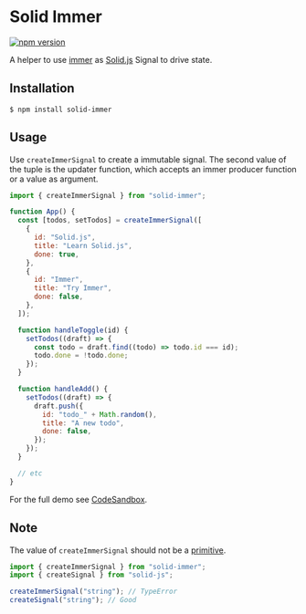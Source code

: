 # Solid Immer

[![npm version](https://badge.fury.io/js/solid-immer.svg)](https://badge.fury.io/js/solid-immer)

A helper to use [immer](https://github.com/immerjs/immer) as [Solid.js](https://www.solidjs.co) Signal to drive state.

## Installation

```shell
$ npm install solid-immer
```

## Usage

Use `createImmerSignal` to create a immutable signal. The second value of the tuple is the updater function, which accepts an immer producer function or a value as argument.

```js
import { createImmerSignal } from "solid-immer";

function App() {
  const [todos, setTodos] = createImmerSignal([
    {
      id: "Solid.js",
      title: "Learn Solid.js",
      done: true,
    },
    {
      id: "Immer",
      title: "Try Immer",
      done: false,
    },
  ]);

  function handleToggle(id) {
    setTodos((draft) => {
      const todo = draft.find((todo) => todo.id === id);
      todo.done = !todo.done;
    });
  }

  function handleAdd() {
    setTodos((draft) => {
      draft.push({
        id: "todo_" + Math.random(),
        title: "A new todo",
        done: false,
      });
    });
  }

  // etc
}
```

For the full demo see [CodeSandbox](https://codesandbox.io/s/solid-immer-demo-m6nq7x).

## Note

The value of `createImmerSignal` should not be a [primitive](https://developer.mozilla.org/en-US/docs/Glossary/Primitive).

```js
import { createImmerSignal } from "solid-immer";
import { createSignal } from "solid-js";

createImmerSignal("string"); // TypeError
createSignal("string"); // Good
```

